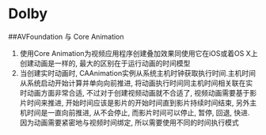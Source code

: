 # Dolby
##AVFoundation 与 Core Animation
1. 使用Core Animation为视频应用程序创建叠加效果同使用它在iOS或着OS X上创建动画是一样的, 最大的区别在于运行动画的时间模型
2. 当创建实时动画时, CAAnimation实例从系统主机时钟获取执行时间.主机时间从系统启动开始计算并单向向前推进, 将动画执行时间同主机时间相关联在实时动画方面非常合适, 不过对于创建视频动画就不合适了, 视频动画需要基于影片时间来推进, 开始时间应该是影片的开始时间直到影片持续时间结束, 另外主机时间是一直向前推进, 从不会停止, 而影片时间可以停止, 暂停, 回退, 快进. 因为动画需要紧密地与视频时间绑定, 所以需要使用不同的时间执行模式


